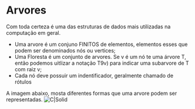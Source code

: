 # Arvores

Com toda certeza é uma das estruturas de dados mais utilizadas na computação em geral.
 - Uma arvore é um conjuno FINITOS de elementos, elementos esses que podem ser denominados nós ou vertices;
 - Uma Floresta é um conjunto de arvores. Se v é um nó te uma árvore T, então podemos uitlizar a notação T9v) para indicar uma subarvore de T com raiz v;
 - Cada nó deve possuir um indentificador, geralmente chamado de rótulos

    
A imagem abaixo, mosta diferentes formas que uma arvore podem ser representadas. 
![C|Solid](https://upload.wikimedia.org/wikipedia/commons/thumb/5/54/Tree_structure_representation.svg/800px-Tree_structure_representation.svg.png)
